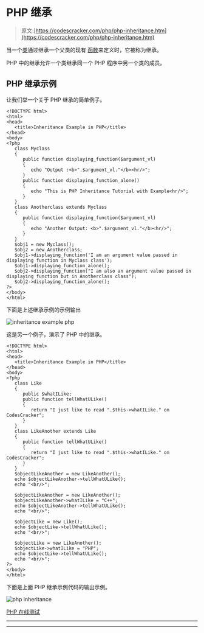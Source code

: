 # PHP 继承

> 原文:[https://codescracker.com/php/php-inheritance.htm](https://codescracker.com/php/php-inheritance.htm)

当一个[类](/php/php-classes-objects.htm)通过继承一个父类的现有 [函数](/php/php-functions.htm)来定义时，它被称为继承。

PHP 中的继承允许一个类继承同一个 PHP 程序中另一个类的成员。

## PHP 继承示例

让我们举一个关于 PHP 继承的简单例子。

```
<!DOCTYPE html>
<html>
<head>
   <title>Inheritance Example in PHP</title>
</head>
<body>
<?php
   class Myclass
   {
      public function displaying_function($argument_vl)
      {
         echo "Output :<b>".$argument_vl."</b><hr/>";
      }
      public function displaying_function_alone()
      {
         echo "This is PHP Inheritance Tutorial with Example<hr/>";
      }
   }
   class Anotherclass extends Myclass
   {
      public function displaying_function($argument_vl)
      {
         echo "Another Output: <b>".$argument_vl."</b><hr/>";
      }
   }
   $obj1 = new Myclass();
   $obj2 = new Anotherclass;
   $obj1->displaying_function('I am an argument value passed in displaying function in Myclass class');
   $obj1->displaying_function_alone();
   $obj2->displaying_function("I am also an argument value passed in displaying function but in Anotherclass class");
   $obj2->displaying_function_alone();
?>
</body>
</html>
```

下面是上述继承示例的示例输出

![inheritance example php](../Images/27b66ebcc8448c3623d942b7a38c65aa.png)

这是另一个例子，演示了 PHP 中的继承。

```
<!DOCTYPE html>
<html>
<head>
   <title>Inheritance Example in PHP</title>
</head>
<body>
<?php
   class Like
   {
      public $whatILike;
      public function tellWhatULike()
      {
         return "I just like to read ".$this->whatILike." on CodesCracker";
      }
   }
   class LikeAnother extends Like
   {
      public function tellWhatULike()
      {
         return "I just like to read ".$this->whatILike." on CodesCracker";
      }
   }
   $objectLikeAnother = new LikeAnother();
   echo $objectLikeAnother->tellWhatULike();
   echo "<br/>";

   $objectLikeAnother = new LikeAnother();
   $objectLikeAnother->whatILike = "C++";
   echo $objectLikeAnother->tellWhatULike();
   echo "<br/>";

   $objectLike = new Like();
   echo $objectLike->tellWhatULike();
   echo "<br/>";

   $objectLike = new LikeAnother();
   $objectLike->whatILike = "PHP";
   echo $objectLike->tellWhatULike();
   echo "<br/>";
?>
</body>
</html>
```

下面是上面 PHP 继承示例代码的输出示例。

![php inheritance](../Images/ccecdb65eff3dd8be45d6869a1b99894.png)

[PHP 在线测试](/exam/showtest.php?subid=8)

* * *

* * *